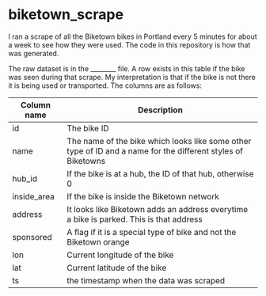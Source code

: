 # biketown_scrape

I ran a scrape of all the Biketown bikes in Portland every 5 minutes for about a week to see how they were used. The code in this repository is how that was generated.

The raw dataset is in the ________ file. A row exists in this table if the bike was seen during that scrape. My interpretation is that if the bike is not there it is being used or transported. The columns are as follows:

 Column name | Description  
 ----------- | ----------- 
 id          | The bike ID 
 name        | The name of the bike which looks like some other type of ID and a name for the different styles of Biketowns 
 hub_id      | If the bike is at a hub, the ID of that hub, otherwise 0 
 inside_area | If the bike is inside the Biketown network 
 address     | It looks like Biketown adds an address everytime a bike is parked. This is that address 
 sponsored   | A flag if it is a special type of bike and not the Biketown orange 
 lon         | Current longitude of the bike 
 lat         | Current latitude of the bike 
 ts          | the timestamp when the data was scraped 

